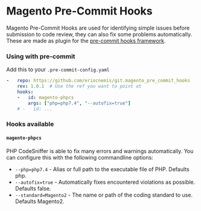 # Magento Pre-Commit Hooks
Magento Pre-Commit Hooks are used for identifying simple issues before submission to code review, they can also fix some problems automatically. These are made as plugin for the [pre-commit hooks framework](https://pre-commit.com/).

### Using with pre-commit

Add this to your `.pre-commit-config.yaml`

```yaml
-   repo: https://github.com/eriocnemis/git.magento_pre_commit_hooks
    rev: 1.0.1  # Use the ref you want to point at
    hooks:
    -   id: magento-phpcs
        args: ["php=php7.4", "--autofix=true"]
    # -   id: ...
```

### Hooks available

#### `magento-phpcs`
PHP CodeSniffer is able to fix many errors and warnings automatically.
You can configure this with the following commandline options:
  - `--php=php7.4` - Alias or full path to the executable file of PHP. Defaults php.
  - `--autofix=true` - Automatically fixes encountered violations as possible. Defaults false.
  - `--standard=Magento2` - The name or path of the coding standard to use. Defaults Magento2.

